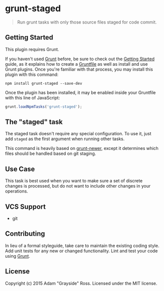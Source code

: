 # grunt-staged

> Run grunt tasks with only those source files staged for code commit.

## Getting Started
This plugin requires Grunt.

If you haven't used [Grunt](http://gruntjs.com/) before, be sure to check out the [Getting Started](http://gruntjs.com/getting-started) guide, as it explains how to create a [Gruntfile](http://gruntjs.com/sample-gruntfile) as well as install and use Grunt plugins. Once you're familiar with that process, you may install this plugin with this command:

```shell
npm install grunt-staged --save-dev
```

Once the plugin has been installed, it may be enabled inside your Gruntfile with this line of JavaScript:

```js
grunt.loadNpmTasks('grunt-staged');
```

## The "staged" task

The staged task doesn't require any special configuration. To use it, just add `staged` as the first argument when running other tasks.

This command is heavily based on [grunt-newer](https://github.com/tschaub/grunt-newer), except it determines
which files should be handled based on git staging.

## Use Case

This task is best used when you want to make sure a set of discrete changes is
processed, but do not want to include other changes in your operations.

## VCS Support

* git

## Contributing
In lieu of a formal styleguide, take care to maintain the existing coding style. Add unit tests for any new or changed functionality. Lint and test your code using [Grunt](http://gruntjs.com/).

## License
Copyright (c) 2015 Adam "Grayside" Ross. Licensed under the MIT license.

